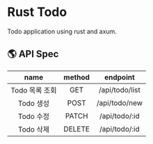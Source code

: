 # Rust Todo

Todo application using rust and axum.

## 🌎 API Spec

|  **name**  | **method** |  **endpoint**  |
|:----------:|:----------:|:--------------:|
| Todo 목록 조회 |    GET     | /api/todo/list |
|  Todo 생성   |    POST    | /api/todo/new  |
|  Todo 수정   |   PATCH    | /api/todo/:id  |
|  Todo 삭제   |   DELETE   | /api/todo/:id  |

